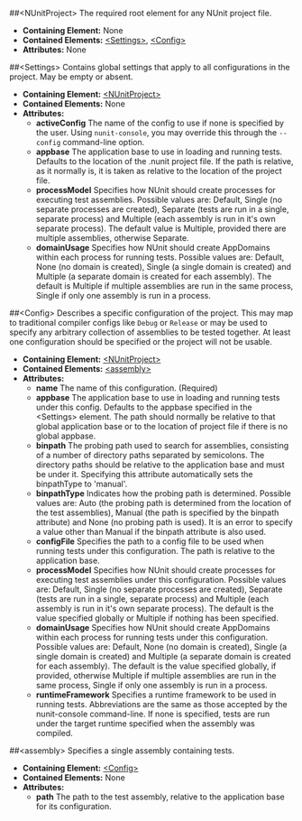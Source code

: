 ##&lt;NUnitProject&gt;
The required root element for any NUnit project file.
 * **Containing Element:** None
 * **Contained Elements:** [&lt;Settings&gt;](#settings), [&lt;Config&gt;](#config)
 * **Attributes:**   None

##&lt;Settings&gt;
Contains global settings that apply to all configurations in the project. May be empty or absent.
 * **Containing Element:** [&lt;NUnitProject&gt;](#nunitproject)
 * **Contained Elements:** None
 * **Attributes:**
    * **activeConfig** The name of the config to use if none is specified by the user. Using `nunit-console`, you may override this through the `--config` command-line option.
    * **appbase** The application base to use in loading and running tests. Defaults to the location of the .nunit project file. If the path is relative, as it normally is, it is taken as relative to the location of the project file.
    * **processModel** Specifies how NUnit should create processes for executing test assemblies. Possible values are: Default, Single (no separate processes are created), Separate (tests are run in a single, separate process) and Multiple (each assembly is run in it's own separate process). The default value is Multiple, provided there are multiple assemblies, otherwise Separate.
    * **domainUsage** Specifies how NUnit should create AppDomains within each process for running tests. Possible values are: Default, None (no domain is created), Single (a single domain is created) and Multiple (a separate domain is created for each assembly). The default is Multiple if multiple assemblies are run in the same process, Single if only one assembly is run in a process.

##&lt;Config&gt;
Describes a specific configuration of the project. This may map to traditional compiler configs like `Debug` or `Release` or may be used to specify any arbitrary collection of assemblies to be tested together. At least one configuration should be specified or the project will not be usable.
 * **Containing Element:** [&lt;NUnitProject&gt;](#nunitproject)
 * **Contained Elements:** [&lt;assembly&gt;](#assembly)
 * **Attributes:**
    * **name** The name of this configuration. (Required)
    * **appbase** The application base to use in loading and running tests under this config. Defaults to the appbase specified in the &lt;Settings&gt; element. The path should normally be relative to that global application base or to the location of project file if there is no global appbase.
    * **binpath** The probing path used to search for assemblies, consisting of a number of directory paths separated by semicolons. The directory paths should be relative to the application base and must be under it. Specifying this attribute automatically sets the binpathType to 'manual'.
    * **binpathType** Indicates how the probing path is determined. Possible values are: Auto (the probing path is determined from the location of the test assemblies), Manual (the path is specified by the binpath attribute) and None (no probing path is used). It is an error to specify a value other than Manual if the binpath attribute is also used.
    * **configFile** Specifies the path to a config file to be used when running tests under this configuration. The path is relative to the application base.
    * **processModel** Specifies how NUnit should create processes for executing test assemblies under this configuration. Possible values are: Default, Single (no separate processes are created), Separate (tests are run in a single, separate process) and Multiple (each assembly is run in it's own separate process). The default is the value specified globally or Multiple if nothing has been specified.
    * **domainUsage** Specifies how NUnit should create AppDomains within each process for running tests under this configuration. Possible values are: Default, None (no domain is created), Single (a single domain is created) and Multiple (a separate domain is created for each assembly). The default is the value specified globally, if provided, otherwise Multiple if multiple assemblies are run in the same process, Single if only one assembly is run in a process.
    * **runtimeFramework** Specifies a runtime framework to be used in running tests. Abbreviations are the same as those accepted by the nunit-console command-line. If none is specified, tests are run under the target runtime specified when the assembly was compiled.

##&lt;assembly&gt;
Specifies a single assembly containing tests.
 * **Containing Element:** [&lt;Config&gt;](#config)
 * **Contained Elements:** None
 * **Attributes:**
    * **path** The path to the test assembly, relative to the application base for its configuration.

